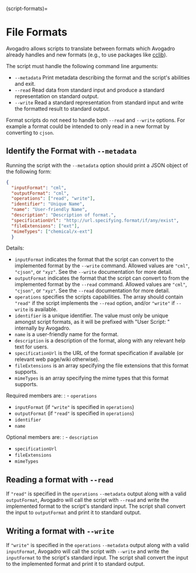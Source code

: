 (script-formats)=

# File Formats

Avogadro allows scripts to translate between formats which Avogadro already
handles and new formats (e.g., to use packages like [cclib](https://cclib.github.io/)).

The script must handle the following command line arguments:

- `--metadata` Print metadata describing the format and the script's
  abilities and exit.
- `--read` Read data from standard input and produce a standard
  representation on standard output.
- `--write` Read a standard representation from standard input and write
  the formatted result to standard output.

Format scripts do not need to handle both `--read` and `--write` options.
For example a format could be intended to only read in a new format by converting
to `cjson`.

## Identify the Format with `--metadata`

Running the script with the `--metadata` option should print a JSON object
of the following form:

```json
{
  "inputFormat": "cml",
  "outputFormat": "cml",
  "operations": ["read", "write"],
  "identifier": "Unique Name",
  "name": "User-friendly Name",
  "description": "Description of format.",
  "specificationUrl": "http://url.specifying.format/if/any/exist",
  "fileExtensions": ["ext"],
  "mimeTypes": ["chemical/x-ext"]
  }
```

Details:

- `inputFormat` indicates the format that the script can convert to the
  implemented format by the `--write` command. Allowed values are `"cml"`,
  `"cjson"`, or `"xyz"`. See the `--write` documentation for more detail.
- `outputFormat` indicates the format that the script can convert to from the
  implemented format by the `--read` command. Allowed values are `"cml"`,
  `"cjson"`, or `"xyz"`. See the `--read` documentation for more detail.
- `operations` specifies the scripts capabilities. The array should contain
  `"read"` if the script implements the `--read` option, and/or `"write"` if
  `--write` is available.
- `identifier` is a unique identifier. The value must only be unique amongst
  script formats, as it will be prefixed with "User Script: " internally by
  Avogadro.
- `name` is a user-friendly name for the format.
- `description` is a description of the format, along with any relevant help
  text for users.
- `specificationUrl` is the URL of the format specification if available
  (or relevant web page/wiki otherwise).
- `fileExtensions` is an array specifying the file extensions that this
  format supports.
- `mimeTypes` is an array specifying the mime types that this format
  supports.

Required members are:
: - `operations`
  - `inputFormat` (if `"write"` is specified in `operations`)
  - `outputFormat` (if `"read"` is specified in `operations`)
  - `identifier`
  - `name`

Optional members are:
: - `description`
  - `specificationUrl`
  - `fileExtensions`
  - `mimeTypes`

## Reading a format with `--read`

If `"read"` is specified in the `operations` `--metadata` output along with
a valid `outputFormat`, Avogadro will call the script with `--read` and
write the implemented format to the script's standard input. The script shall
convert the input to `outputFormat` and print it to standard output.

## Writing a format with `--write`

If `"write"` is specified in the `operations` `--metadata` output along with
a valid `inputFormat`, Avogadro will call the script with `--write` and
write the `inputFormat` to the script's standard input. The script shall
convert the input to the implemented format and print it to standard output.
